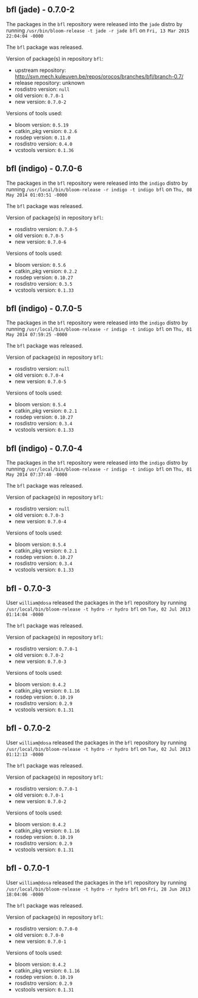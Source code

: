 ## bfl (jade) - 0.7.0-2

The packages in the `bfl` repository were released into the `jade` distro by running `/usr/bin/bloom-release -t jade -r jade bfl` on `Fri, 13 Mar 2015 22:04:04 -0000`

The `bfl` package was released.

Version of package(s) in repository `bfl`:
- upstream repository: http://svn.mech.kuleuven.be/repos/orocos/branches/bfl/branch-0.7/
- release repository: unknown
- rosdistro version: `null`
- old version: `0.7.0-1`
- new version: `0.7.0-2`

Versions of tools used:
- bloom version: `0.5.19`
- catkin_pkg version: `0.2.6`
- rosdep version: `0.11.0`
- rosdistro version: `0.4.0`
- vcstools version: `0.1.36`


## bfl (indigo) - 0.7.0-6

The packages in the `bfl` repository were released into the `indigo` distro by running `/usr/local/bin/bloom-release -r indigo -t indigo bfl` on `Thu, 08 May 2014 01:03:51 -0000`

The `bfl` package was released.

Version of package(s) in repository `bfl`:
- rosdistro version: `0.7.0-5`
- old version: `0.7.0-5`
- new version: `0.7.0-6`

Versions of tools used:
- bloom version: `0.5.6`
- catkin_pkg version: `0.2.2`
- rosdep version: `0.10.27`
- rosdistro version: `0.3.5`
- vcstools version: `0.1.33`


## bfl (indigo) - 0.7.0-5

The packages in the `bfl` repository were released into the `indigo` distro by running `/usr/local/bin/bloom-release -r indigo -t indigo bfl` on `Thu, 01 May 2014 07:59:25 -0000`

The `bfl` package was released.

Version of package(s) in repository `bfl`:
- rosdistro version: `null`
- old version: `0.7.0-4`
- new version: `0.7.0-5`

Versions of tools used:
- bloom version: `0.5.4`
- catkin_pkg version: `0.2.1`
- rosdep version: `0.10.27`
- rosdistro version: `0.3.4`
- vcstools version: `0.1.33`


## bfl (indigo) - 0.7.0-4

The packages in the `bfl` repository were released into the `indigo` distro by running `/usr/local/bin/bloom-release -r indigo -t indigo bfl` on `Thu, 01 May 2014 07:37:40 -0000`

The `bfl` package was released.

Version of package(s) in repository `bfl`:
- rosdistro version: `null`
- old version: `0.7.0-3`
- new version: `0.7.0-4`

Versions of tools used:
- bloom version: `0.5.4`
- catkin_pkg version: `0.2.1`
- rosdep version: `0.10.27`
- rosdistro version: `0.3.4`
- vcstools version: `0.1.33`


## bfl - 0.7.0-3

User `william@dosa` released the packages in the `bfl` repository by running `/usr/local/bin/bloom-release -t hydro -r hydro bfl` on `Tue, 02 Jul 2013 01:14:04 -0000`

The `bfl` package was released.

Version of package(s) in repository `bfl`:
- rosdistro version: `0.7.0-1`
- old version: `0.7.0-2`
- new version: `0.7.0-3`

Versions of tools used:
- bloom version: `0.4.2`
- catkin_pkg version: `0.1.16`
- rosdep version: `0.10.19`
- rosdistro version: `0.2.9`
- vcstools version: `0.1.31`


## bfl - 0.7.0-2

User `william@dosa` released the packages in the `bfl` repository by running `/usr/local/bin/bloom-release -t hydro -r hydro bfl` on `Tue, 02 Jul 2013 01:12:13 -0000`

The `bfl` package was released.

Version of package(s) in repository `bfl`:
- rosdistro version: `0.7.0-1`
- old version: `0.7.0-1`
- new version: `0.7.0-2`

Versions of tools used:
- bloom version: `0.4.2`
- catkin_pkg version: `0.1.16`
- rosdep version: `0.10.19`
- rosdistro version: `0.2.9`
- vcstools version: `0.1.31`


## bfl - 0.7.0-1

User `william@dosa` released the packages in the `bfl` repository by running `/usr/local/bin/bloom-release -t hydro -r hydro bfl` on `Fri, 28 Jun 2013 18:04:06 -0000`

The `bfl` package was released.

Version of package(s) in repository `bfl`:
- rosdistro version: `0.7.0-0`
- old version: `0.7.0-0`
- new version: `0.7.0-1`

Versions of tools used:
- bloom version: `0.4.2`
- catkin_pkg version: `0.1.16`
- rosdep version: `0.10.19`
- rosdistro version: `0.2.9`
- vcstools version: `0.1.31`



